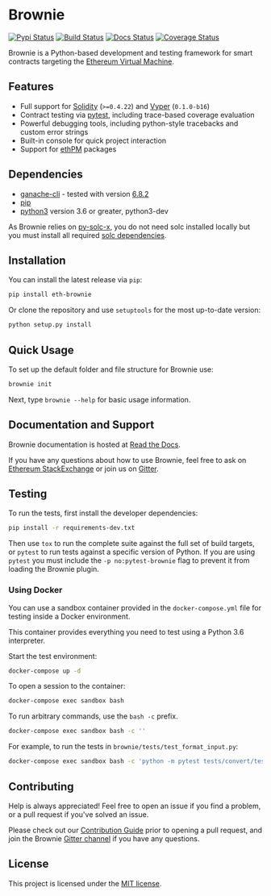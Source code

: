# Brownie

[![Pypi Status](https://img.shields.io/pypi/v/eth-brownie.svg)](https://pypi.org/project/eth-brownie/) [![Build Status](https://travis-ci.com/iamdefinitelyahuman/brownie.svg?branch=master)](https://travis-ci.com/iamdefinitelyahuman/brownie) [![Docs Status](https://readthedocs.org/projects/eth-brownie/badge/?version=latest)](https://eth-brownie.readthedocs.io/en/latest/) [![Coverage Status](https://coveralls.io/repos/github/iamdefinitelyahuman/brownie/badge.svg?branch=master)](https://coveralls.io/github/iamdefinitelyahuman/brownie?branch=master)

Brownie is a Python-based development and testing framework for smart contracts targeting the [Ethereum Virtual Machine](https://solidity.readthedocs.io/en/v0.6.0/introduction-to-smart-contracts.html#the-ethereum-virtual-machine).

## Features

* Full support for [Solidity](https://github.com/ethereum/solidity) (`>=0.4.22`) and [Vyper](https://github.com/vyperlang/vyper) (`0.1.0-b16`)
* Contract testing via [pytest](https://github.com/pytest-dev/pytest), including trace-based coverage evaluation
* Powerful debugging tools, including python-style tracebacks and custom error strings
* Built-in console for quick project interaction
* Support for [ethPM](https://www.ethpm.com) packages

## Dependencies

* [ganache-cli](https://github.com/trufflesuite/ganache-cli) - tested with version [6.8.2](https://github.com/trufflesuite/ganache-cli/releases/tag/v6.8.2)
* [pip](https://pypi.org/project/pip/)
* [python3](https://www.python.org/downloads/release/python-368/) version 3.6 or greater, python3-dev

As Brownie relies on [py-solc-x](https://github.com/iamdefinitelyahuman/py-solc-x), you do not need solc installed locally but you must install all required [solc dependencies](https://solidity.readthedocs.io/en/latest/installing-solidity.html#binary-packages).

## Installation

You can install the latest release via ``pip``:

```bash
pip install eth-brownie
```

Or clone the repository and use ``setuptools`` for the most up-to-date version:

```bash
python setup.py install
```

## Quick Usage

To set up the default folder and file structure for Brownie use:

```bash
brownie init
```

Next, type ``brownie --help`` for basic usage information.

## Documentation and Support

Brownie documentation is hosted at [Read the Docs](https://eth-brownie.readthedocs.io/en/latest/).

If you have any questions about how to use Brownie, feel free to ask on [Ethereum StackExchange](https://ethereum.stackexchange.com/) or join us on [Gitter](https://gitter.im/eth-brownie/community).

## Testing

To run the tests, first install the developer dependencies:

```bash
pip install -r requirements-dev.txt
```

Then use ``tox`` to run the complete suite against the full set of build targets, or ``pytest`` to run tests against a specific version of Python. If you are using ``pytest`` you must include the ``-p no:pytest-brownie`` flag to prevent it from loading the Brownie plugin.

### Using Docker

You can use a sandbox container provided in the `docker-compose.yml` file for testing inside a Docker environment.

This container provides everything you need to test using a Python 3.6 interpreter.

Start the test environment:

```bash
docker-compose up -d
```

To open a session to the container:

```bash
docker-compose exec sandbox bash
```

To run arbitrary commands, use the `bash -c` prefix.

```bash
docker-compose exec sandbox bash -c ''
```

For example, to run the tests in `brownie/tests/test_format_input.py`:

```bash
docker-compose exec sandbox bash -c 'python -m pytest tests/convert/test_format_input.py'
```

## Contributing

Help is always appreciated! Feel free to open an issue if you find a problem, or a pull request if you've solved an issue.

Please check out our [Contribution Guide](CONTRIBUTING.md) prior to opening a pull request, and join the Brownie [Gitter channel](https://gitter.im/eth-brownie/community) if you have any questions.

## License

This project is licensed under the [MIT license](LICENSE).
